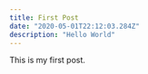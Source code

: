 ```yaml
---
title: First Post
date: "2020-05-01T22:12:03.284Z"
description: "Hello World"
---
```


This is my first post.